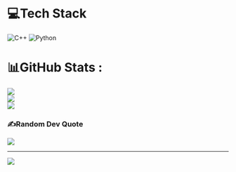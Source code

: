 
# 💻Tech Stack
![C++](https://img.shields.io/badge/c++-%2300599C.svg?style=for-the-badge&logo=c%2B%2B&logoColor=white)
![Python](https://img.shields.io/badge/python-3670A0?style=for-the-badge&logo=python&logoColor=ffdd54)
# 📊GitHub Stats :
![](https://github-readme-stats.vercel.app/api?username=main-dot-py&theme=radical&hide_border=false&include_all_commits=false&count_private=false)<br/>
![](https://github-readme-streak-stats.herokuapp.com/?user=main-dot-py&theme=radical&hide_border=false)<br/>
![](https://github-readme-stats.vercel.app/api/top-langs/?username=main-dot-py&theme=radical&hide_border=false&include_all_commits=false&count_private=false&layout=compact)

### ✍️Random Dev Quote
![](https://quotes-github-readme.vercel.app/api?type=horizontal&theme=radical)

---
[![](https://visitcount.itsvg.in/api?id=main-dot-py&icon=0&color=0)](https://visitcount.itsvg.in)
